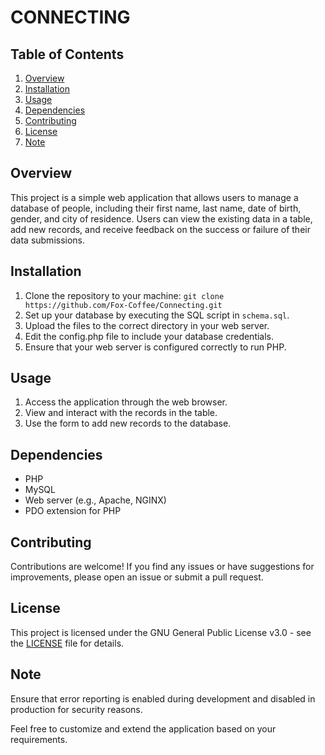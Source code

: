 # CONNECTING

## Table of Contents
1. [Overview](#overview)
2. [Installation](#installation)
3. [Usage](#usage)
4. [Dependencies](#dependencies)
5. [Contributing](#contributing)
6. [License](#license)
7. [Note](#note)


## Overview
This project is a simple web application that allows users to manage a database of people, including their first name, last name, date of birth, gender, and city of residence. Users can view the existing data in a table, add new records, and receive feedback on the success or failure of their data submissions.

## Installation
1. Clone the repository to your machine: `git clone https://github.com/Fox-Coffee/Connecting.git`
2. Set up your database by executing the SQL script in `schema.sql`.
3. Upload the files to the correct directory in your web server.
4. Edit the config.php file to include your database credentials.
5. Ensure that your web server is configured correctly to run PHP.

## Usage
1. Access the application through the web browser.
2. View and interact with the records in the table.
3. Use the form to add new records to the database.

## Dependencies
- PHP
- MySQL
- Web server (e.g., Apache, NGINX)
- PDO extension for PHP

## Contributing
Contributions are welcome! If you find any issues or have suggestions for improvements, please open an issue or submit a pull request.

## License
This project is licensed under the GNU General Public License v3.0 - see the [LICENSE](LICENSE.md) file for details.

## Note
Ensure that error reporting is enabled during development and disabled in production for security reasons.

Feel free to customize and extend the application based on your requirements.

